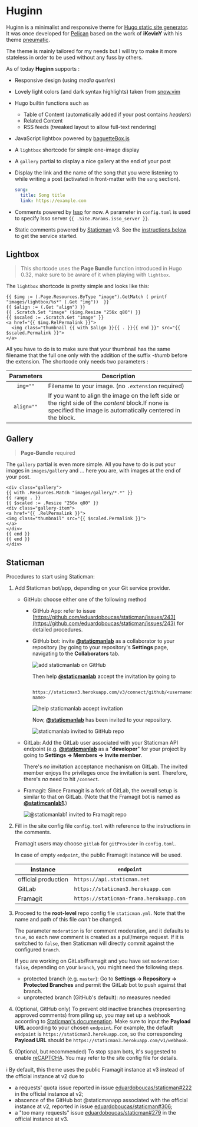 # Huginn

Huginn is a minimalist and responsive theme for [Hugo static site
generator](https://gohugo.io). It was once developed for
[Pelican](https://getpelican.com) based on the work of **iKevinY** with his
theme [pneumatic](https://github.com/iKevinY/pneumatic).

The theme is mainly tailored for my needs but I will try to make it more
stateless in order to be used without any fuss by others.

As of today **Huginn** supports :

- Responsive design (using *media queries*)
- Lovely light colors (and dark syntax highlights) taken from
[snow.vim](https://github.com/nightsense/snow)
- Hugo builtin functions such as
    - Table of Content (automatically added if your post contains *headers*)
    - Related Content
    - RSS feeds (tweaked layout to allow full-text rendering)
- JavaScript lightbox powered by
[baguetteBox.js](https://github.com/feimosi/baguetteBox.js)
- A `lightbox` shortcode for simple one-image display
- A `gallery` partial to display a nice gallery at the end of your post
- Display the link and the name of the song that you were listening to while
writing a post (activated in front-matter with the `song` section).

    ```yaml
    song:
      title: Song title
      link: https://example.com
    ```

- Comments powered by [Isso](https://posativ.org/isso/) for now. A parameter in
`config.toml` is used to specify Isso server `{{ .Site.Params.isso_server }}`.
- Static comments powered by [Staticman](https://staticman.net) v3. See the
[instructions below](#staticman) to get the service started.

## Lightbox

> This shortcode uses the **Page Bundle** function introduced in Hugo 0.32, make
sure to be aware of it when playing with `lightbox`.

The `lightbox` shortcode is pretty simple and looks like this:

```go-html
{{ $img := (.Page.Resources.ByType "image").GetMatch ( printf "images/lightbox/%s*" (.Get "img"))  }}
{{ $align := (.Get "align") }}
{{ .Scratch.Set "image" ($img.Resize "256x q80") }}
{{ $scaled := .Scratch.Get "image" }}
<a href="{{ $img.RelPermalink }}">
  <img class="thumbnail {{ with $align }}{{ . }}{{ end }}" src="{{ $scaled.Permalink }}">
</a>
```

All you have to do is to make sure that your thumbnail has the same filename that the full one only with the addition of the suffix *-thumb* before the extension.
The shortcode only needs two parameters :

|  Parameters  |  Description
|:------------:|------------------------------------------------------------------------------------------------------------------------------------------------------------------|
|  `img=""`    |  Filename to your image. (no `.extension` required)                                                                                                              |
|  `align=""`  |  If you want to align the image on the left side or the right side of the *content* block.If none is specified the image is automatically centered in the block. |

## Gallery
> **Page-Bundle** required

The `gallery` partial is even more simple. All you have to do is put your images in `images/gallery` and ... here you are, with images at the end of your post.

```
<div class="gallery">
{{ with .Resources.Match "images/gallery/*.*" }}
{{ range . }}
{{ $scaled := .Resize "256x q80" }}
<div class="gallery-item">
<a href="{{ .RelPermalink }}">
<img class="thumbnail" src="{{ $scaled.Permalink }}">
</a>
</div>
{{ end }}
{{ end }}
</div>
```

## Staticman

Procedures to start using Staticman:

1. Add Staticman bot/app, depending on your Git service provider.
    - GitHub: choose either one of the following method
        + GitHub App: refer to issue
        [https://github.com/eduardoboucas/staticman/issues/243](https://github.com/eduardoboucas/staticman/issues/243)
        for detailed procedures.
        + GitHub bot: invite
        **[@staticmanlab](https://github.com/staticmanlab)** as a collaborator
        to your repository (by going to your repository's **Settings** page,
        navigating to the **Collaborators** tab.

            ![add staticmanlab on GitHub](https://gitlab.com/uploads/-/system/personal_snippet/1881729/5acb4a8f8472a8726d32a765e2113397/add.png)

            Then help **[@staticmanlab](https://github.com/staticmanlab)**
            accept the invitation by going to

                https://staticman3.herokuapp.com/v3/connect/github/<username>/<repo-name>

            ![help staticmanlab accept invitation](https://gitlab.com/uploads/-/system/personal_snippet/1881729/f037b83f1656a572098173d269aeeb33/accept.png)

            Now, **[@staticmanlab](https://github.com/staticmanlab)** has been
            invited to your repository.

            ![staticmanlab invited to GitHub repo](https://gitlab.com/uploads/-/system/personal_snippet/1881729/b9fdedd316ebd454e5dbe75e42aa09a8/accepted.png)

    - GitLab: Add the GitLab user associated with your Staticman API endpoint
      (e.g. **[@staticmanlab](https://github.com/staticmanlab)** as a
      "**developer**" for your project by going to **Settings → Members → Invite
      member**.

      There's *no* invitation acceptance mechanism on GitLab.  The invited
      member enjoys the privileges once the invitation is sent.  Therefore,
      there's *no* need to hit `/connect`.

    - Framagit: Since Framagit is a fork of GitLab, the overall setup is similar
      to that on GitLab.  (Note that the Framagit bot is named as
      **[@statimcanlab1](https://framagit.org/staticmanlab1)**.)

        ![@staticmanlab1 invited to Framagit repo](https://gitlab.com/uploads/-/system/personal_snippet/1881729/070f10d66ba50833ccf7596b91ba12c7/Screenshot_from_2019-08-01_12-57-51.png)

2. Fill in the site config file `config.toml` with reference to the instructions
in the comments.

    Framagit users may choose `gitlab` for `gitProvider` in `config.toml`.

    In case of empty `endpoint`, the public Framagit instance will be used.

    | instance | `endpoint` |
    | --- | --- |
    | official production | `https://api.staticman.net` |
    | GitLab | `https://staticman3.herokuapp.com` |
    | Framagit | `https://staticman-frama.herokuapp.com` |

3. Proceed to the **root-level** repo config file `staticman.yml`.  Note that
the name and path of this file *can't* be changed.

    The parameter `moderation` is for comment moderation, and it defaults to
    `true`, so each new comment is created as a pull/merge request.  If it is
    switched to `false`, then Staticman will directly commit against the
    configured `branch`.

    If you are working on GitLab/Framagit and you have set `moderation: false`,
    depending on your `branch`, you might need the following steps.

    - protected branch (e.g. `master`): Go to **Settings → Repository →
      Protected Branches** and permit the GitLab bot to push against that
      branch.
    - unprotected branch (GitHub's default): *no* measures needed

4. (Optional, GitHub only) To prevent old inactive branches (representing
approved comments) from piling up, you may set up a webhook according to
[Staticman's documenation](https://staticman.net/docs/webhooks).  Make sure to
input the **Payload URL** according to your chosen `endpoint`.  For example, the
default `endpoint` is `https://staticman3.herokuapp.com`, so the corresponding
**Payload URL** should be `https://staticman3.herokuapp.com/v1/webhook`.

5. (Optional, but recommended) To stop spam bots, it's suggested to enable
[reCAPTCHA](https://developers.google.com/recaptcha/docs/display).  You may
refer to the site config file for details.

:information_source: By default, this theme uses the public Framagit instance at
v3 instead of the official instance at v2 due to

- a requests' quota issue reported in issue
  [eduardoboucas/staticman#222](https://github.com/eduardoboucas/staticman/issues/222)
  in the official instance at v2;
- abscence of the GitHub bot @staticmanapp associated with the official instance
  at v2, reported in issue
  [eduardoboucas/staticman#306](https://github.com/eduardoboucas/staticman/issues/306);
- a "too many requests" issue
  [eduardoboucas/staticman#279](https://github.com/eduardoboucas/staticman/issues/279)
  in the official instance at v3.
